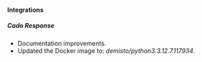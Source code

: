 
#### Integrations

##### Cado Response

- Documentation improvements.
- Updated the Docker image to: *demisto/python3:3.12.7.117934*.
